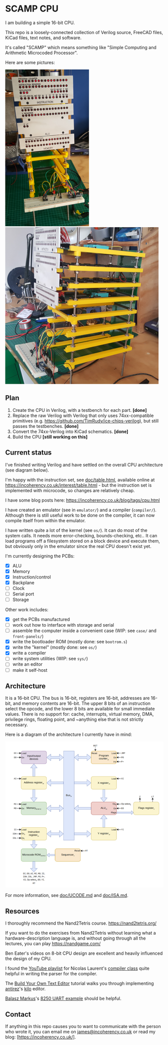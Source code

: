 # SCAMP CPU

I am building a simple 16-bit CPU.

This repo is a loosely-connected collection of Verilog source, FreeCAD files, KiCad files, text notes, and software.

It's called "SCAMP" which means something like "Simple Computing and Arithmetic Microcoded Processor".

Here are some pictures:

<img src="doc/front-panels.jpeg" height="500"> <img src="doc/card-cage.jpeg" height="500">

## Plan

1. Create the CPU in Verilog, with a testbench for each part. **[done]**
2. Replace the raw Verilog with Verilog that only uses 74xx-compatible primitives
   (e.g. https://github.com/TimRudy/ice-chips-verilog), but still passes the testbenches. **[done]**
3. Convert the 74xx-Verilog into KiCad schematics. **[done]**
4. Build the CPU **[still working on this]**

## Current status

I've finished writing Verilog and have settled on the overall CPU architecture (see diagram below).

I'm happy with the instruction set, see [doc/table.html](doc/table.html), available online at https://incoherency.co.uk/interest/table.html - but the instruction set is implemented with microcode, so changes are relatively cheap.

I have some blog posts here: https://incoherency.co.uk/blog/tags/cpu.html

I have created an emulator (see in `emulator/`) and a compiler (`compiler/`). Although there is still useful
work to be done on the compiler, it can now compile itself from within the emulator.

I have written quite a lot of the kernel (see `os/`). It can do most of the system calls. It needs more error-checking,
bounds-checking, etc.. It can load programs off a filesystem stored on a block device and execute them, but obviously
only in the emulator since the real CPU doesn't exist yet.

I'm currently designing the PCBs:

 - [x] ALU
 - [x] Memory
 - [x] Instruction/control
 - [x] Backplane
 - [ ] Clock
 - [ ] Serial port
 - [ ] Storage

Other work includes:

 - [x] get the PCBs manufactured
 - [ ] work out how to interface with storage and serial
 - [ ] assemble the computer inside a convenient case (WIP: see `case/` and `front-panels/`)
 - [x] write the bootloader ROM (mostly done: see `bootrom.s`)
 - [x] write the "kernel" (mostly done: see `os/`)
 - [x] write a compiler
 - [ ] write system utilities (WIP: see `sys/`)
 - [ ] write an editor
 - [ ] make it self-host

## Architecture

It is a 16-bit CPU. The bus is 16-bit, registers are 16-bit, addresses are 16-bit, and memory contents are
16-bit. The upper 8 bits of an instruction select the opcode, and the lower 8 bits are available
for small immediate values. There is no support for: cache, interrupts, virtual memory, DMA, privilege rings,
floating point, and ~anything else that is not strictly necessary.

Here is a diagram of the architecture I currently have in mind:

![](doc/architecture.png)

For more information, see [doc/UCODE.md](doc/UCODE.md) and [doc/ISA.md](doc/ISA.md).

## Resources

I thoroughly recommend the Nand2Tetris course. https://nand2tetris.org/

If you want to do the exercises from Nand2Tetris without learning what a hardware-description language
is, and without going through all the lectures, you can play https://nandgame.com/

Ben Eater's videos on 8-bit CPU design are excellent and heavily influenced
the design of my CPU.

I found the [YouTube playlist](https://www.youtube.com/playlist?list=PLOech0kWpH8-njQpmSNGSiQBPUvl8v3IM) for Nicolas Laurent's [compiler class](https://norswap.com/compilers/) quite helpful
in writing the parser for the compiler.

The [Build Your Own Text Editor](https://viewsourcecode.org/snaptoken/kilo/) tutorial walks you through implementing
[antirez](https://github.com/antirez)'s [kilo](https://github.com/antirez/kilo) editor.

[Balasz Markus](https://github.com/bazsimarkus)'s [8250 UART example](https://github.com/bazsimarkus/Simple-8250-UART-System-with-Arduino) should be helpful.

## Contact

If anything in this repo causes you to want to communicate with the person who wrote it, you can email me on [james@incoherency.co.uk](mailto:james@incoherency.co.uk)
or read my blog: [https://incoherency.co.uk/].
